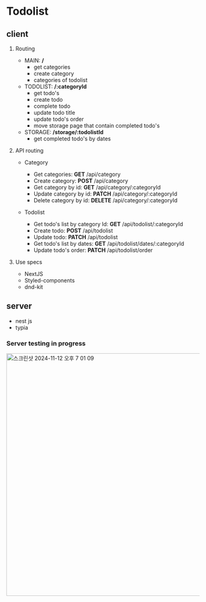 # Todolist

## client

1. Routing

   - MAIN: **/**
     - get categories
     - create category
     - categories of todolist
   - TODOLIST: **/:categoryId**
     - get todo's
     - create todo
     - complete todo
     - update todo title
     - update todo's order
     - move storage page that contain completed todo's
   - STORAGE: **/storage/:todolistId**
     - get completed todo's by dates

2. API routing

   - Category

     - Get categories: **GET** /api/category
     - Create category: **POST** /api/category
     - Get category by id: **GET** /api/category/:categoryId
     - Update category by id: **PATCH** /api/category/:categoryId
     - Delete category by id: **DELETE** /api/category/:categoryId

   - Todolist
     - Get todo's list by category Id: **GET** /api/todolist/:categoryId
     - Create todo: **POST** /api/todolist
     - Update todo: **PATCH** /api/todolist
     - Get todo's list by dates: **GET** /api/todolist/dates/:categoryId
     - Update todo's order: **PATCH** /api/todolist/order

3. Use specs
   - NextJS
   - Styled-components
   - dnd-kit

## server

- nest js
- typia

### Server testing in progress

<img width="633" alt="스크린샷 2024-11-12 오후 7 01 09" src="https://github.com/user-attachments/assets/b7199bdc-7669-45be-ab4b-98e347053930">
